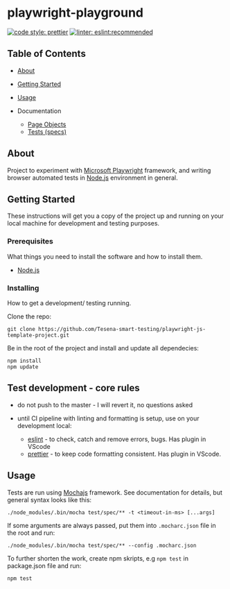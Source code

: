 # playwright-playground

[![code style: prettier](https://img.shields.io/badge/code_style-prettier-ff69b4.svg?style=flat-square)](https://github.com/prettier/prettier)
[![linter: eslint:recommended](https://img.shields.io/badge/linter-eslint:recommended-blue)](https://github.com/eslint/eslint)

## Table of Contents

- [About](#about)
- [Getting Started](#getting_started)
- [Usage](#usage)
- Documentation

  - [Page Objects](docs/pageobjects.md)
  - [Tests (specs)](docs/spec.md)

## About <a name = "about"></a>

Project to experiment with [Microsoft Playwright](https://github.com/microsoft/playwright) framework, and writing browser automated tests in [Node.js](https://nodejs.org/en/) environment in general.

## Getting Started <a name = "getting_started"></a>

These instructions will get you a copy of the project up and running on your local machine for development and testing purposes.

### Prerequisites

What things you need to install the software and how to install them.

- [Node.js](https://nodejs.org/en/)

### Installing

How to get a development/ testing running.

Clone the repo:

```
git clone https://github.com/Tesena-smart-testing/playwright-js-template-project.git
```

Be in the root of the project and install and update all dependecies:

```
npm install
npm update
```

## Test development - core rules

- do not push to the master - I will revert it, no questions asked
- until CI pipeline with linting and formatting is setup, use on your development local:

  - [eslint](https://github.com/eslint/eslint) - to check, catch and remove errors, bugs. Has plugin in VScode
  - [prettier](https://github.com/prettier/prettier) - to keep code formatting consistent. Has plugin in VScode.

## Usage <a name = "usage"></a>

Tests are run using [Mochajs](https://mochajs.org) framework. See documentation for details, but general syntax looks like this:

```
./node_modules/.bin/mocha test/spec/** -t <timeout-in-ms> [...args]
```

If some arguments are always passed, put them into `.mocharc.json` file in the root and run:

```
./node_modules/.bin/mocha test/spec/** --config .mocharc.json
```

To further shorten the work, create npm skripts, e.g `npm test` in package.json file and run:

```
npm test
```
